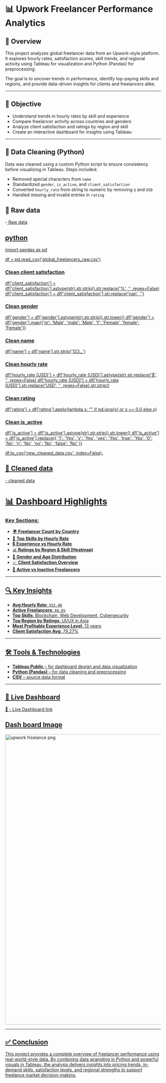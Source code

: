 # 📊 Upwork Freelancer Performance Analytics

## 📁 Overview

This project analyzes global freelancer data from an Upwork-style platform. It explores hourly rates, 
satisfaction scores, skill trends, and regional activity using Tableau for visualization and Python (Pandas) for preprocessing.

The goal is to uncover trends in performance, identify top-paying skills and regions,
and provide data-driven insights for clients and freelancers alike.

---

## 🎯 Objective

- Understand trends in hourly rates by skill and experience
- Compare freelancer activity across countries and genders
- Analyze client satisfaction and ratings by region and skill
- Create an interactive dashboard for insights using Tableau

---

## 🧹 Data Cleaning (Python)

Data was cleaned using a custom Python script to ensure consistency before visualizing in Tableau. Steps included:

- Removed special characters from `name`
- Standardized `gender`, `is_active`, and `client_satisfaction`
- Converted `hourly_rate` from string to numeric by removing `$` and `USD`
- Handled missing and invalid entries in `rating`

## 📁 Raw data 
-<a href='https://github.com/chandruseenivasan/Upwork-Freelancer-Performance-Analytics/blob/main/Upwork_freelancers_raw.csv'> Raw data
## python
import pandas as pd

df = pd.read_csv('global_freelancers_raw.csv')

### Clean client satisfaction
df['client_satisfaction'] = df['client_satisfaction'].astype(str).str.strip().str.replace('%', '', regex=False)
df['client_satisfaction'] = df['client_satisfaction'].str.replace('nan', '')

### Clean gender
df['gender'] = df['gender'].astype(str).str.strip().str.lower()
df['gender'] = df['gender'].map({'m': 'Male', 'male': 'Male', 'f': 'Female', 'female': 'Female'})

### Clean name
df['name'] = df['name'].str.strip('123._')

### Clean hourly rate
df['hourly_rate (USD)'] = df['hourly_rate (USD)'].astype(str).str.replace('$', '', regex=False)
df['hourly_rate (USD)'] = df['hourly_rate (USD)'].str.replace('USD', '', regex=False).str.strip()

### Clean rating
df['rating'] = df['rating'].apply(lambda x: "" if pd.isna(x) or x == 0.0 else x)

### Clean is_active
df['is_active'] = df['is_active'].astype(str).str.strip().str.lower()
df['is_active'] = df['is_active'].replace({
    '1': 'Yes', 'y': 'Yes', 'yes': 'Yes', 'true': 'Yes',
    '0': 'No', 'n': 'No', 'no': 'No', 'false': 'No'
})

df.to_csv('new_cleaned_data.csv', index=False).

## 🧹 Cleaned data 
-<a href='https://github.com/chandruseenivasan/Upwork-Freelancer-Performance-Analytics/blob/main/UPwork_cleaned_data.csv'> cleaned data

# 📊 Dashboard Highlights

### Key Sections:
- 🌍 **Freelancer Count by Country**
- 💼 **Top Skills by Hourly Rate**
- 💲 **Experience vs Hourly Rate**
- 📊 **Ratings by Region & Skill (Heatmap)**
- 👥 **Gender and Age Distribution**
- 📈 **Client Satisfaction Overview**
- 📌 **Active vs Inactive Freelancers**

---

## 🔍 Key Insights

- **Avg Hourly Rate**: `$52.46`
- **Active Freelancers**: `44.6%`
- **Top Skills**: Blockchain, Web Development, Cybersecurity
- **Top Region by Ratings**: UI/UX in Asia
- **Most Profitable Experience Level**: 13 years
- **Client Satisfaction Avg**: 79.27%

---

## 🛠️ Tools & Technologies

- **Tableau Public** – for dashboard design and data visualization  
- **Python (Pandas)** – for data cleaning and preprocessing  
- **CSV** – source data format  

---

## 🚀 Live Dashboard
📌 -<a href='https://public.tableau.com/app/profile/chandru.s5763/viz/UpworkFreelancerPerformanceAnalytics12/Dashboard1?publish=yes'> Live Dashboard link

##  Dash board Image
<img width="1697" height="937" alt="upwork freelance png" src="https://github.com/user-attachments/assets/0cb5f34b-a839-49fc-8df3-e01089db6557" />

---

## ✅ Conclusion

This project provides a complete overview of freelancer performance using real-world-style data. By combining data wrangling in
Python and powerful visuals in Tableau, the analysis delivers insights into pricing trends, in-demand skills, satisfaction levels,
and regional strengths to support freelance market decision-making.
